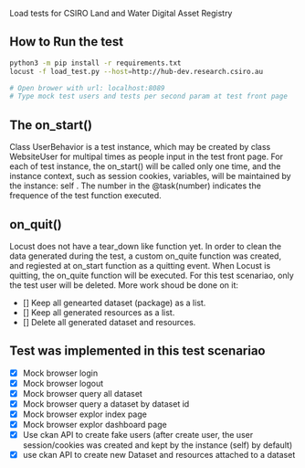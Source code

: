 Load tests for CSIRO Land and Water Digital Asset Registry


## How to Run the test

```bash
python3 -m pip install -r requirements.txt
locust -f load_test.py --host=http://hub-dev.research.csiro.au

# Open brower with url: localhost:8089
# Type mock test users and tests per second param at test front page

```

## The on_start()
Class UserBehavior is a test instance, which may be created by class WebsiteUser for multipal times as people input in the test front page.
For each of test instance, the on_start() will be called only one time, and the instance context, such as session cookies, variables, will be maintained by the instance: self . 
The number in the @task(number) indicates the frequence of the test function executed. 

## on_quit()
Locust does not have a tear_down like function yet. In order to clean the data generated during the test, a custom on_quite function was created, and regiested at on_start function as a quitting event. When Locust is quitting, the on_quite function will be executed. 
For this test scenariao, only the test user will be deleted. More work shoud be done on it: 

- [] Keep all genearted dataset (package) as a list.
- [] Keep all generated resources as a list.
- [] Delete all generated dataset and resources.

## Test was implemented in this test scenariao

- [x] Mock browser login
- [x] Mock browser logout
- [x] Mock browser query all dataset
- [x] Mock browser query a dataset by dataset id
- [x] Mock browser explor index page
- [x] Mock browser explor dashboard page
- [x] Use ckan API to create fake users (after create user, the user session/cookies was created and kept by the instance (self) by default)
- [x] use ckan API to create new Dataset and resources attached to a dataset
